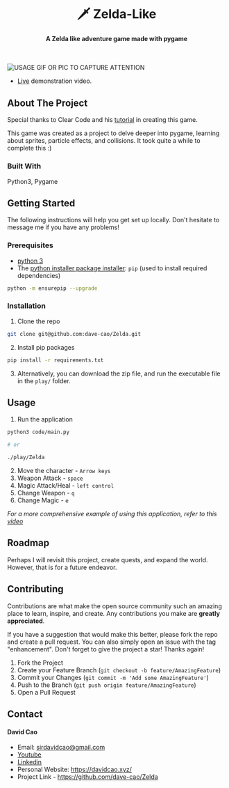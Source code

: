 <h1 align='center'>🗡️ Zelda-Like</h1>

<h4 align='center'>A Zelda like adventure game made with pygame</h4>

<br>

![USAGE GIF OR PIC TO CAPTURE ATTENTION](./assets/zelda.gif)

- [Live](https://youtu.be/d0OS8dCCpLc) demonstration video.


<!-- ABOUT THE PROJECT -->
## About The Project

Special thanks to Clear Code and his [tutorial](https://youtu.be/QU1pPzEGrqw) in creating this game.

This game was created as a project to delve deeper into pygame, learning about sprites, particle effects, and collisions. It took quite a while to complete this :)

### Built With

Python3, Pygame

<!-- GETTING STARTED -->
## Getting Started

The following instructions will help you get set up locally. Don't hesitate to message me if you have any problems!

### Prerequisites

- [python 3](https://www.python.org/downloads/)
- The [python installer package installer](https://pip.pypa.io/en/stable/installation/): `pip` (used to install required dependencies)
```sh
python -m ensurepip --upgrade
```

### Installation

1. Clone the repo
```sh
git clone git@github.com:dave-cao/Zelda.git
```
2. Install pip packages
```sh
pip install -r requirements.txt
```
3. Alternatively, you can download the zip file, and run the executable file in the `play/` folder.

<!-- USAGE EXAMPLES -->
## Usage

1. Run the application
```sh
python3 code/main.py

# or 

./play/Zelda
```


2. Move the character - `Arrow keys`
3. Weapon Attack - `space`
4. Magic Attack/Heal - `left control`
5. Change Weapon - `q`
6. Change Magic - `e`


_For a more comprehensive example of using this application, refer to this [video](https://youtu.be/d0OS8dCCpLc)_




<!-- ROADMAP -->
## Roadmap

Perhaps I will revisit this project, create quests, and expand the world. However, that is for a future endeavor.


<!-- CONTRIBUTING -->
## Contributing

Contributions are what make the open source community such an amazing place to learn, inspire, and create. Any contributions you make are **greatly appreciated**.

If you have a suggestion that would make this better, please fork the repo and create a pull request. You can also simply open an issue with the tag "enhancement".
Don't forget to give the project a star! Thanks again!

1. Fork the Project
2. Create your Feature Branch (`git checkout -b feature/AmazingFeature`)
3. Commit your Changes (`git commit -m 'Add some AmazingFeature'`)
4. Push to the Branch (`git push origin feature/AmazingFeature`)
5. Open a Pull Request




<!-- CONTACT -->
## Contact

#### David Cao
- Email: sirdavidcao@gmail.com
- [Youtube](https://www.youtube.com/channel/UCEnBPbnNnqhQIIhW1uLXrLA)
- [Linkedin](https://www.linkedin.com/in/david-cao99/)
- Personal Website: https://davidcao.xyz/
- Project Link - https://github.com/dave-cao/Zelda



